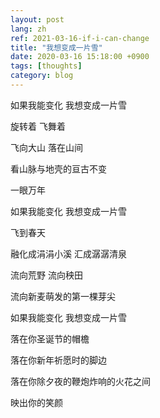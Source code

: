 ```yaml
---
layout: post
lang: zh
ref: 2021-03-16-if-i-can-change
title: "我想变成一片雪"
date: 2020-03-16 15:18:00 +0900
tags: [thoughts]
category: blog
---
```


如果我能变化 我想变成一片雪

旋转着 飞舞着

飞向大山 落在山间

看山脉与地壳的亘古不变

一眼万年


如果我能变化 我想变成一片雪

飞到春天

融化成涓涓小溪 汇成潺潺清泉

流向荒野 流向秧田

流向新麦萌发的第一棵芽尖


如果我能变化 我想变成一片雪

落在你圣诞节的帽檐

落在你新年祈愿时的脚边

落在你除夕夜的鞭炮炸响的火花之间

映出你的笑颜
